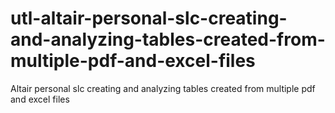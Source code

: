 # utl-altair-personal-slc-creating-and-analyzing-tables-created-from-multiple-pdf-and-excel-files
Altair personal slc creating and analyzing tables created from multiple pdf and excel files
